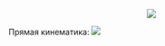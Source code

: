 <p align="center">
<img src="Base_kinematic.png">
</p>

Прямая кинематика:
<img src="https://render.githubusercontent.com/render/math?math=\begin{bmatrix}V_{x}\\V_{y} \\  \omega \end{bmatrix} = \begin{bmatrix}cos( \alpha )&-cos( \alpha+  \frac{ \pi }{3}  )&-sin( \alpha+  \frac{ \pi }{6}  )\\ sin( \alpha)&-sin( \alpha+  \frac{ \pi }{3}  )&cos( \alpha+  \frac{ \pi }{6}  ) \\ L&L&L \end{bmatrix} \begin{bmatrix}V_{x}\\V_{y} \\  \omega\end{bmatrix}">